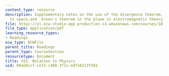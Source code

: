 ```yaml
---
content_type: resource
description: Supplementary notes on the use of the divergence theorem, Stokes' theorem
  in space,and  Green's theorem in the plane in electromagnetic theory.
file: https://ol-ocw-studio-app-production.s3.amazonaws.com/courses/18-02-multivariable-calculus-fall-2007/09ae8ccfce72c4883f1cedf16213f381_relation_to_phy.pdf
file_type: application/pdf
learning_resource_types:
- Readings
ocw_type: OCWFile
parent_title: Readings
parent_type: CourseSection
resourcetype: Document
title: V15. Relation to Physics
uid: 09ae8ccf-ce72-c488-3f1c-edf16213f381
---
```

